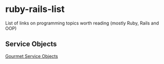 # ruby-rails-list
List of links on programming topics worth reading (mostly Ruby, Rails and OOP)

## Service Objects
[Gourmet Service Objects](http://brewhouse.io/blog/2014/04/30/gourmet-service-objects.html)

